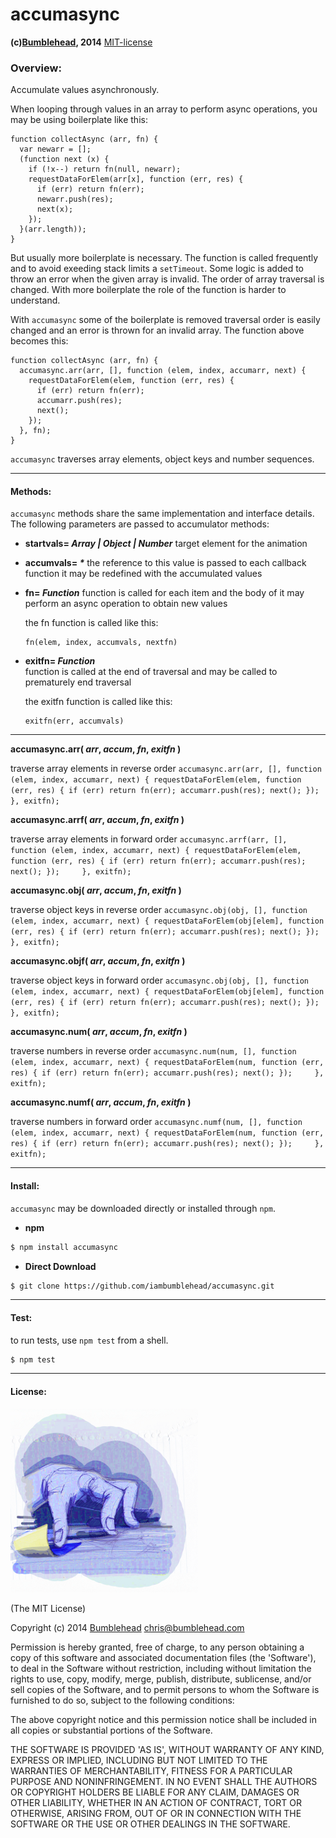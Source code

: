 accumasync
==========
**(c)[Bumblehead][0], 2014** [MIT-license](#license)  

### Overview:

Accumulate values asynchronously. 

When looping through values in an array to perform async operations, you may be using boilerplate like this:
```
function collectAsync (arr, fn) {
  var newarr = [];
  (function next (x) {
    if (!x--) return fn(null, newarr);
    requestDataForElem(arr[x], function (err, res) {
      if (err) return fn(err);
      newarr.push(res);
      next(x);
    });
  }(arr.length));
}
```

But usually more boilerplate is necessary. The function is called frequently and to avoid exeeding stack limits a `setTimeout`. Some logic is added to throw an error when the given array is invalid. The order of array traversal is changed. With more boilerplate the role of the function is harder to understand.

With `accumasync` some of the boilerplate is removed traversal order is easily changed and an error is thrown for an invalid array. The function above becomes this:
```
function collectAsync (arr, fn) {
  accumasync.arr(arr, [], function (elem, index, accumarr, next) {
    requestDataForElem(elem, function (err, res) {
      if (err) return fn(err);
      accumarr.push(res);
      next();
    });    
  }, fn);
}
```

`accumasync` traverses array elements, object keys and number sequences.


[0]: http://www.bumblehead.com                            "bumblehead"

---------------------------------------------------------
#### <a id="methods">Methods:

`accumasync` methods share the same implementation and interface details. The following parameters are passed to accumulator methods:

 * **startvals= _Array | Object | Number_**
   target element for the animation
   
 * **accumvals= _*_**
   the reference to this value is passed to each callback function
   it may be redefined with the accumulated values
   
 * **fn= _Function_**
   function is called for each item and the body of it may perform an async operation to obtain new values

   the fn function is called like this:
   ```
   fn(elem, index, accumvals, nextfn)
   ```

 * **exitfn= _Function_**  
   function is called at the end of traversal and may be called to prematurely end traversal

   the exitfn function is called like this:
   ```
   exitfn(err, accumvals)
   ```
   
------------------------------------------------------

**accumasync.arr( _arr_, _accum_, _fn_, _exitfn_ )**
  
  traverse array elements in reverse order
    ```
    accumasync.arr(arr, [], function (elem, index, accumarr, next) {
      requestDataForElem(elem, function (err, res) {
        if (err) return fn(err);
        accumarr.push(res);
        next();
      });    
    }, exitfn);
    ```
    
**accumasync.arrf( _arr_, _accum_, _fn_, _exitfn_ )**

  traverse array elements in forward order
    ```
    accumasync.arrf(arr, [], function (elem, index, accumarr, next) {
      requestDataForElem(elem, function (err, res) {
        if (err) return fn(err);
        accumarr.push(res);
        next();
      });    
    }, exitfn);
    ```
    
**accumasync.obj( _arr_, _accum_, _fn_, _exitfn_ )**
  
  traverse object keys in reverse order
    ```
    accumasync.obj(obj, [], function (elem, index, accumarr, next) {
      requestDataForElem(obj[elem], function (err, res) {
        if (err) return fn(err);
        accumarr.push(res);
        next();
      });    
    }, exitfn);
    ```

**accumasync.objf( _arr_, _accum_, _fn_, _exitfn_ )**
  
  traverse object keys in forward order
    ```
    accumasync.obj(obj, [], function (elem, index, accumarr, next) {
      requestDataForElem(obj[elem], function (err, res) {
        if (err) return fn(err);
        accumarr.push(res);
        next();
      });    
    }, exitfn);
    ```

**accumasync.num( _arr_, _accum_, _fn_, _exitfn_ )**
  
  traverse numbers in reverse order
    ```
    accumasync.num(num, [], function (elem, index, accumarr, next) {
      requestDataForElem(num, function (err, res) {
        if (err) return fn(err);
        accumarr.push(res);
        next();
      });    
    }, exitfn);
    ```
    
**accumasync.numf( _arr_, _accum_, _fn_, _exitfn_ )**
  
  traverse numbers in forward order
    ```
    accumasync.numf(num, [], function (elem, index, accumarr, next) {
      requestDataForElem(num, function (err, res) {
        if (err) return fn(err);
        accumarr.push(res);
        next();
      });    
    }, exitfn);
    ```

---------------------------------------------------------
#### <a id="install"></a>Install:

`accumasync` may be downloaded directly or installed through `npm`.

 * **npm**   

 ```bash
 $ npm install accumasync
 ```

 * **Direct Download**
 
 ```bash  
 $ git clone https://github.com/iambumblehead/accumasync.git
 ```

---------------------------------------------------------
#### <a id="test"></a>Test:

 to run tests, use `npm test` from a shell.

 ```bash
 $ npm test
 ```

---------------------------------------------------------
#### <a id="license">License:

 ![scrounge](http://github.com/iambumblehead/scroungejs/raw/master/img/hand.png) 

(The MIT License)

Copyright (c) 2014 [Bumblehead][0] <chris@bumblehead.com>

Permission is hereby granted, free of charge, to any person obtaining a copy of this software and associated documentation files (the 'Software'), to deal in the Software without restriction, including without limitation the rights to use, copy, modify, merge, publish, distribute, sublicense, and/or sell copies of the Software, and to permit persons to whom the Software is furnished to do so, subject to the following conditions:

The above copyright notice and this permission notice shall be included in all copies or substantial portions of the Software.

THE SOFTWARE IS PROVIDED 'AS IS', WITHOUT WARRANTY OF ANY KIND, EXPRESS OR IMPLIED, INCLUDING BUT NOT LIMITED TO THE WARRANTIES OF MERCHANTABILITY, FITNESS FOR A PARTICULAR PURPOSE AND NONINFRINGEMENT. IN NO EVENT SHALL THE AUTHORS OR COPYRIGHT HOLDERS BE LIABLE FOR ANY CLAIM, DAMAGES OR OTHER LIABILITY, WHETHER IN AN ACTION OF CONTRACT, TORT OR OTHERWISE, ARISING FROM, OUT OF OR IN CONNECTION WITH THE SOFTWARE OR THE USE OR OTHER DEALINGS IN THE SOFTWARE.
